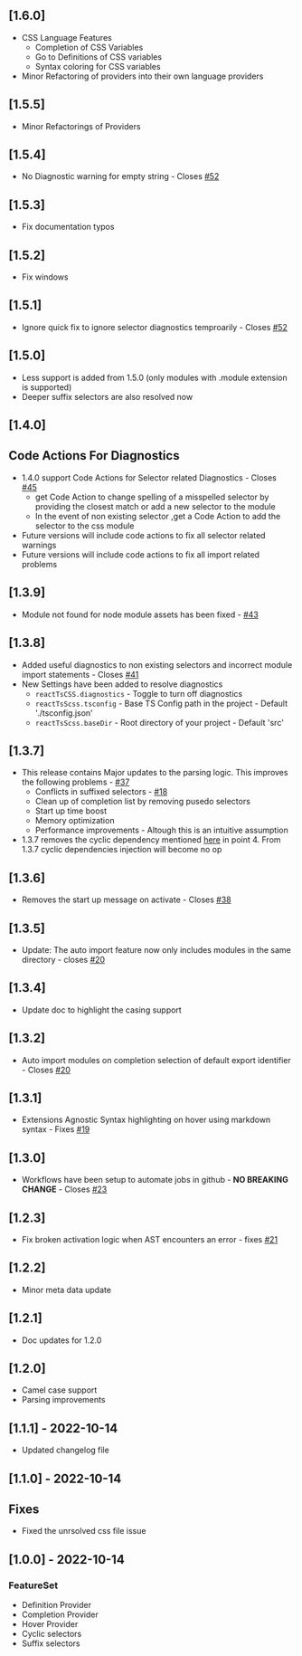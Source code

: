 ## [1.6.0]
- CSS Language Features 
  - Completion of CSS Variables
  - Go to Definitions of CSS variables
  - Syntax coloring for CSS variables
- Minor Refactoring of providers into their own language providers
## [1.5.5]
- Minor Refactorings of Providers
## [1.5.4]
- No Diagnostic warning for empty string - Closes [#52](https://github.com/Viijay-Kr/react-ts-css/issues/52) 
## [1.5.3]
- Fix documentation typos
## [1.5.2]
- Fix windows
## [1.5.1]
- Ignore quick fix to ignore selector diagnostics temproarily - Closes [#52](https://github.com/Viijay-Kr/react-ts-css/issues/52)
## [1.5.0]
- Less support is added from 1.5.0 (only modules with .module extension is supported)
- Deeper suffix selectors are also resolved now

## [1.4.0]
## Code Actions For Diagnostics
- 1.4.0 support Code Actions for Selector related Diagnostics - Closes [#45](https://github.com/Viijay-Kr/react-ts-css/issues/45)
  - get  Code Action to change spelling of a misspelled selector by providing the closest match or add a new selector to the module
  - In the event of non existing selector ,get a Code Action to add the selector to the css module
- Future versions will include code actions to fix all selector related warnings
- Future versions will include code actions to fix all import related problems
  
## [1.3.9]
- Module not found for node module assets has been fixed - [#43](https://github.com/Viijay-Kr/react-ts-css/issues/43)
## [1.3.8]
- Added useful diagnostics to non existing selectors and incorrect module import statements - Closes [#41](https://github.com/Viijay-Kr/react-ts-css/issues/41)
- New Settings have been added to resolve diagnostics
  - `reactTsCSS.diagnostics` - Toggle to turn off diagnostics
  - `reactTsScss.tsconfig` - Base TS Config path in the project - Default './tsconfig.json'
  - `reactTsScss.baseDir` - Root directory of your project - Default 'src'
## [1.3.7]
- This release contains Major updates to the parsing logic. This improves the following problems - [#37](https://github.com/Viijay-Kr/react-ts-css/issues/37)
  - Conflicts in suffixed selectors - [#18](https://github.com/Viijay-Kr/react-ts-css/issues/18)
  - Clean up of completion list by removing pusedo selectors
  - Start up time boost
  - Memory optimization
  - Performance improvements - Altough this is an intuitive assumption
- 1.3.7 removes the cyclic dependency mentioned [here](https://github.com/Viijay-Kr/react-ts-css#current-feasibilities) in point 4. From 1.3.7 cyclic dependencies injection will become no op
## [1.3.6]
- Removes the start up message on activate - Closes [#38](https://github.com/Viijay-Kr/react-ts-css/issues/38)
## [1.3.5]
- Update: The auto import feature now only includes modules in the same directory - closes [#20](https://github.com/Viijay-Kr/react-ts-css/issues/20#issuecomment-1379073856)
## [1.3.4]
- Update doc to highlight the casing support
## [1.3.2]
  - Auto import modules on completion selection of default export identifier - Closes [#20](https://github.com/Viijay-Kr/react-ts-css/issues/20)
## [1.3.1]
 - Extensions Agnostic Syntax highlighting on hover using markdown syntax - Fixes [#19](https://github.com/Viijay-Kr/react-ts-css/issues/19)

## [1.3.0]
 - Workflows have been setup to automate jobs in github - **NO BREAKING CHANGE** - Closes [#23](https://github.com/Viijay-Kr/react-ts-css/issues/23) 
## [1.2.3]
 - Fix broken activation logic when AST encounters an error - fixes [#21](https://github.com/Viijay-Kr/react-ts-css/issues/21)
## [1.2.2]

- Minor meta data update

## [1.2.1]

- Doc updates for 1.2.0

## [1.2.0]

- Camel case support
- Parsing improvements

## [1.1.1] - 2022-10-14

- Updated changelog file

## [1.1.0] - 2022-10-14

## Fixes

- Fixed the unrsolved css file issue

## [1.0.0] - 2022-10-14

### FeatureSet

- Definition Provider
- Completion Provider
- Hover Provider
- Cyclic selectors
- Suffix selectors
